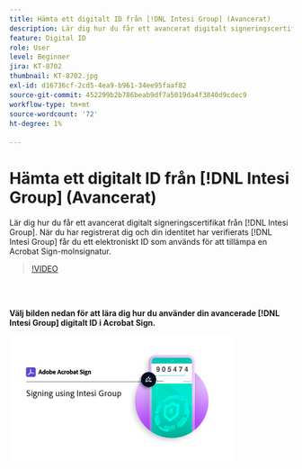 ```yaml
---
title: Hämta ett digitalt ID från [!DNL Intesi Group] (Avancerat)
description: Lär dig hur du får ett avancerat digitalt signeringscertifikat från [!DNL Intesi Group]
feature: Digital ID
role: User
level: Beginner
jira: KT-8702
thumbnail: KT-8702.jpg
exl-id: d16736cf-2cd5-4ea9-b961-34ee95faaf82
source-git-commit: 452299b2b786beab9df7a5019da4f3840d9cdec9
workflow-type: tm+mt
source-wordcount: '72'
ht-degree: 1%

---
```


# Hämta ett digitalt ID från [!DNL Intesi Group] (Avancerat)

Lär dig hur du får ett avancerat digitalt signeringscertifikat från [!DNL Intesi Group]. När du har registrerat dig och din identitet har verifierats [!DNL Intesi Group] får du ett elektroniskt ID som används för att tillämpa en Acrobat Sign-molnsignatur.

>[!VIDEO](https://video.tv.adobe.com/v/337065?quality=12&learn=on&hidetitle=true)

<br> 

**Välj bilden nedan för att lära dig hur du använder din avancerade [!DNL Intesi Group] digitalt ID i Acrobat Sign.**

[![323](assets/IntesiSign_400.png)](intesi-sign.md)

